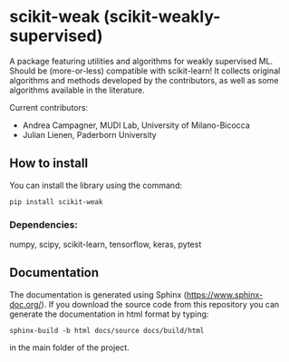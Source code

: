 # scikit-weak (scikit-weakly-supervised)
 A package featuring utilities and algorithms for weakly supervised ML.
 Should be (more-or-less) compatible with scikit-learn!
 It collects original algorithms and methods developed by the contributors,
 as well as some algorithms available in the literature.

 Current contributors:
 - Andrea Campagner, MUDI Lab, University of Milano-Bicocca
 - Julian Lienen, Paderborn University

 ## How to install
 You can install the library using the command:

 ```
 pip install scikit-weak
 ```
 
 ### Dependencies:
 numpy, scipy, scikit-learn, tensorflow, keras, pytest

 ## Documentation
 The documentation is generated using Sphinx (https://www.sphinx-doc.org/). 
 If you download the source code from this repository you can generate the documentation in html format by typing: 
 ```
 sphinx-build -b html docs/source docs/build/html
 ```
 in the main folder of the project.


